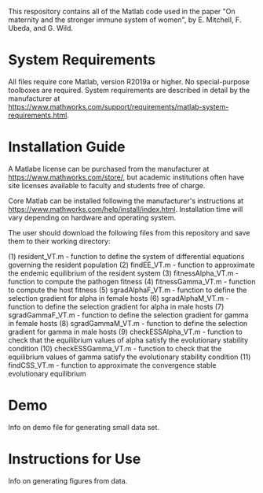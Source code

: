 This respository contains all of the Matlab code used in the paper "On maternity and the stronger immune system of women", by E. Mitchell, F. Ubeda, and G. Wild.

# System Requirements
All files require core Matlab, version R2019a or higher. No special-purpose toolboxes are required. System requirements are described in detail by the manufacturer at <https://www.mathworks.com/support/requirements/matlab-system-requirements.html>.

# Installation Guide
A Matlabe license can be purchased from the manufacturer at <https://www.mathworks.com/store/>, but academic institutions often have site licenses available to faculty and students free of charge.

Core Matlab can be installed following the manufacturer's instructions at <https://www.mathworks.com/help/install/index.html>. Installation time will vary depending on hardware and operating system.

The user should download the following files from this repository and save them to their working directory:

(1) resident_VT.m 
	- function to define the system of differential equations governing the resident population
(2) findEE_VT.m 
	- function to approximate the endemic equilibrium of the resident system
(3) fitnessAlpha_VT.m 
	- function to compute the pathogen fitness
(4) fitnessGamma_VT.m 
	- function to compute the host fitness
(5) sgradAlphaF_VT.m 
	- function to define the selection gradient for alpha in female hosts
(6) sgradAlphaM_VT.m 
	- function to define the selection gradient for alpha in male hosts
(7) sgradGammaF_VT.m 
	- function to define the selection gradient for gamma in female hosts
(8) sgradGammaM_VT.m 
	- function to define the selection gradient for gamma in male hosts
(9) checkESSAlpha_VT.m 
	- function to check that the equilibrium values of alpha satisfy the evolutionary stability condition
(10) checkESSGamma_VT.m 
	- function to check that the equilibrium values of gamma satisfy the evolutionary stability condition
(11) findCSS_VT.m 
	- function to approximate the convergence stable evolutionary equilibrium

# Demo

Info on demo file for generating small data set.

# Instructions for Use

Info on generating figures from data.